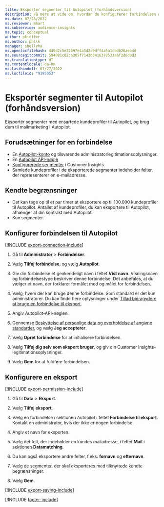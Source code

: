 ```yaml
---
title: Eksportér segmenter til Autopilot (forhåndsversion)
description: Få mere at vide om, hvordan du konfigurerer forbindelsen og eksporterer til Autopilot.
ms.date: 07/25/2022
ms.reviewer: mhart
ms.subservice: audience-insights
ms.topic: conceptual
author: pkieffer
ms.author: philk
manager: shellyha
ms.openlocfilehash: 449d2c5e32697e4a5d2c9dff4a5a1cbdb26aeb4d
ms.sourcegitcommit: 594081c82ca385f7143b3416378533aaf2d6d0d3
ms.translationtype: HT
ms.contentlocale: da-DK
ms.lasthandoff: 07/27/2022
ms.locfileid: "9195053"
---
```

# <a name="export-segments-to-autopilot-preview"></a>Eksportér segmenter til Autopilot (forhåndsversion)

Eksportér segmenter med ensartede kundeprofiler til Autopilot, og brug dem til mailmarketing i Autopilot.

## <a name="prerequisites-for-a-connection"></a>Forudsætninger for en forbindelse

- En [Autopilot-konto](https://www.autopilothq.com/) og tilsvarende administratorlegitimationsoplysninger.
- En [Autopilot API-nøgle](https://autopilot.docs.apiary.io/#)
- [Konfigurerede segmenter](segments.md) i Customer Insights.
- Samlede kundeprofiler i de eksporterede segmenter indeholder felter, der repræsenterer en e-mailadresse.

## <a name="known-limitations"></a>Kendte begrænsninger

- Det kan tage op til et par timer at eksportere op til 100.000 kundeprofiler til Autopilot. Antallet af kundeprofiler, du kan eksportere til Autopilot, afhænger af din kontrakt med Autopilot.
- Kun segmenter.

## <a name="set-up-connection-to-autopilot"></a>Konfigurer forbindelsen til Autopilot

[!INCLUDE [export-connection-include](includes/export-connection-admn.md)]

1. Gå til **Administrator** > **Forbindelser**.

1. Vælg **Tilføj forbindelse**, og vælg **Autopilot**.

1. Giv din forbindelse et genkendeligt navn i feltet **Vist navn**. Visningsnavn og forbindelsestype beskriver denne forbindelse. Det anbefales, at du vælger et navn, der forklarer formålet med og målet for forbindelsen.

1. Vælg, hvem der kan bruge denne forbindelse. Som standard er det kun administratorer. Du kan finde flere oplysninger under [Tillad bidragydere at bruge en forbindelse til eksport](connections.md#allow-contributors-to-use-a-connection-for-exports).

1. Angiv Autopilot-API-nøglen.

1. Gennemse [Beskyttelse af personlige data og overholdelse af angivne standarder](connections.md#data-privacy-and-compliance), og vælg **Jeg accepterer**.

1. Vælg **Opret forbindelse** for at initialisere forbindelsen.

1. Vælg **Tilføj dig selv som eksport bruger**, og giv din Customer Insights-legitimationsoplysninger.

1. Vælg **Gem** for at fuldføre forbindelsen.

## <a name="configure-an-export"></a>Konfigurere en eksport

[!INCLUDE [export-permission-include](includes/export-permission.md)]

1. Gå til **Data** > **Eksport**.

1. Vælg **Tilføj eksport**.

1. Vælg en forbindelse i sektionen Autopilot i feltet **Forbindelse til eksport**. Kontakt en administrator, hvis der ikke er nogen forbindelse.

1. Angiv et navn for eksporten.

1. Vælg det felt, der indeholder en kundes mailadresse, i feltet **Mail** i sektionen **Datamatching**.

1. Du kan også eksportere andre felter, f.eks. **fornavn** og **efternavn**.

1. Vælg de segmenter, der skal eksporteres med tilknyttede kendte begrænsninger.

1. Vælg **Gem**.

[!INCLUDE [export-saving-include](includes/export-saving.md)]

[!INCLUDE [footer-include](includes/footer-banner.md)]
